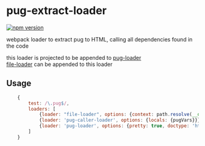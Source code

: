# pug-extract-loader
[![npm version](https://badge.fury.io/js/pug-extract-loader.svg)](https://badge.fury.io/js/pug-extract-loader)

webpack loader to extract pug to HTML, calling all dependencies found in the code

this loader is projected to be appended to [pug-loader](https://github.com/pugjs/pug-loader)  
[file-loader](https://github.com/webpack-contrib/file-loader) can be appended to this loader

## Usage


``` javascript
    {
        test: /\.pug$/,
        loaders: [
            {loader: "file-loader", options: {context: path.resolve(__dirname, 'src', 'views', 'pages'), name: '[path][name].html'}}
            {loader: 'pug-caller-loader', options: {locals: {pugVars}}},
            {loader: 'pug-loader', options: {pretty: true, doctype: 'html'}},
        ]
    }
```
